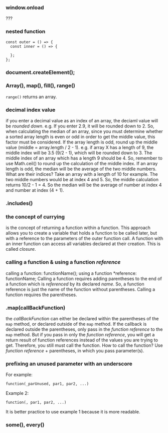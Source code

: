 ### window.onload
???

### nested function
```
const outer = () => {
  const inner = () => {

  };
};
```

### document.createElement();

### Array(), map(), fill(), range()

`range()` returns an array. 

### decimal index value 
if you enter a decimal value as an index of an array, the deciaml value will be *rounded down*. 
e.g. If you enter 2.9, it will be rounded down to 2. 
So, when calculating the median of an array, since you must determine whether a sorted array length is even or odd in order to get the middle value, this factor must be considered. If the array length is odd, round up the middle value (middle = array.length / 2 - 1). 
e.g. if array X has a length of 9, the middle index will be 3.5 (9/2 - 1), which will be rounded down to 3. The middle index of an array which has a length 9 should be 4. So, remember to use Math.ceil() to round up the calculation of the middle index. 
If an array length is odd, the median will be the average of the two middle numbers. What are their indices? 
Take an array with a length of 10 for example. The two middle numbers would be at index 4 and 5. So, the middle calculation returns 10/2 - 1 = 4. So the median will be the average of number at index 4 and number at index (4 + 1).   

### .includes()

### the concept of currying 
is the concept of returning a function within a function. This approach allows you to create a variable that holds a function to be called later, but with a reference to the parameters of the outer function call. 
A function with an inner function can access all variables declared at their creation. This is called *closure*. 

### calling a function & using a function *reference*
calling a function: functionName();
using a function *reference: functionName;
Calling a function requires adding parentheses to the end of a function which is *referenced* by its declared *name*. 
So, a function reference is just the name of the function without parentheses. Calling a function requires the parentheses. 

### .map(callBackFunction)
the *callBackFunction* can either be declared within the parentheses of the `map` method, or declared outside of the `map` method.
If the callback is declared outside the parentheses, only pass in the *function reference* to the `map` method.
But if you pass in only the *function reference*, you will get a return result of function references instead of the values you are trying to get. Therefore, you still must call the function. How to call the function? Use *function reference* + parentheses, in which you pass parameter(s).

### prefixing an unused parameter with an underscore
For example:
```
function(_parUnused, par1, par2, ...) 
```
Example 2: 
```
function(, par1, par2, ...)
```
It is better practice to use example 1 because it is more readable. 

### some(), every()